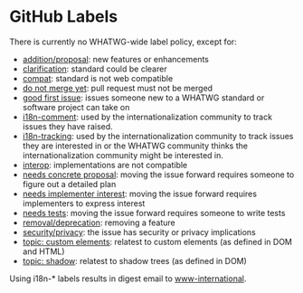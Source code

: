 # GitHub Labels

There is currently no WHATWG-wide label policy, except for:

* [addition/proposal](https://github.com/search?q=org%3Awhatwg+label%3Aaddition%2Fproposal+is%3Aopen): new features or enhancements
* [clarification](https://github.com/search?q=org%3Awhatwg+label%3Aclarification+is%3Aopen): standard could be clearer
* [compat](https://github.com/search?q=org%3Awhatwg+label%3Acompat+is%3Aopen): standard is not web compatible
* [do not merge yet](https://github.com/search?q=org%3Awhatwg+label%3A%22do+not+merge+yet%22+is%3Aopen): pull request must not be merged
* [good first issue](https://github.com/search?q=org%3Awhatwg+label%3A%22good+first+issue%22+is%3Aopen): issues someone new to a WHATWG standard or software project can take on
* [i18n-comment](https://github.com/search?q=org%3Awhatwg+label%3Ai18n-comment+is%3Aopen): used by the internationalization community to track issues they have raised.
* [i18n-tracking](https://github.com/search?q=org%3Awhatwg+label%3Ai18n-tracking+is%3Aopen): used by the internationalization community to track issues they are interested in or the WHATWG community thinks the internationalization community might be interested in.
* [interop](https://github.com/search?q=org%3Awhatwg+label%3Ainterop+is%3Aopen): implementations are not compatible
* [needs concrete proposal](https://github.com/search?q=org%3Awhatwg+label%3A%22needs+concrete+proposal%22+is%3Aopen): moving the issue forward requires someone to figure out a detailed plan
* [needs implementer interest](https://github.com/search?q=org%3Awhatwg+label%3A%22needs+implementer+interest%22+is%3Aopen): moving the issue forward requires implementers to express interest
* [needs tests](https://github.com/search?q=org%3Awhatwg+label%3A%22needs+tests%22+is%3Aopen): moving the issue forward requires someone to write tests
* [removal/deprecation](https://github.com/search?q=org%3Awhatwg+label%3Aremoval%2Fdeprecation+is%3Aopen): removing a feature
* [security/privacy](https://github.com/search?q=org%3Awhatwg+label%3Asecurity%2Fprivacy+is%3Aopen): the issue has security or privacy implications
* [topic: custom elements](https://github.com/search?q=org%3Awhatwg+label%3A%22topic%3A+custom+elements%22+is%3Aopen): relatest to custom elements (as defined in DOM and HTML)
* [topic: shadow](https://github.com/search?q=org%3Awhatwg+label%3A%22topic%3A+shadow%22+is%3Aopen): relatest to shadow trees (as defined in DOM)

Using i18n-* labels results in digest email to [www-international](https://lists.w3.org/Archives/Public/www-international/).
